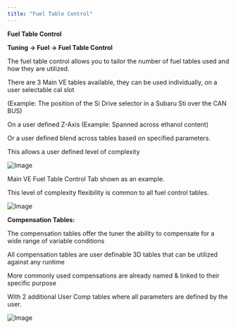 ```yaml
---
title: "Fuel Table Control"
---
```


**Fuel Table Control**


**Tuning -\> Fuel -\> Fuel Table Control**&nbsp;


The fuel table control allows you to tailor the number of fuel tables used and how they are utilized.

There are 3 Main VE tables available, they can be used individually, on a user selectable cal slot

(Example: The position of the Si Drive selector in a Subaru Sti over the CAN BUS)

On a user defined Z-Axis (Example: Spanned across ethanol content)

Or a user defined blend across tables based on specified parameters.

This allows a user defined level of complexity&nbsp;


![Image](</lib/Fuel Table cont 3.jpg>)

Main VE Fuel Table Control Tab shown as an example.


This level of complexity flexibility is common to all fuel control tables.

![Image](</lib/Fuel Table cont 23.jpg>)&nbsp;


**Compensation Tables:**


The compensation tables offer the tuner the ability to compensate for a wide range of variable conditions

All compensation tables are user definable 3D tables that can be utilized against any runtime

More commonly used compensations are already named \& linked to their specific purpose

With 2 additional User Comp tables where all parameters are defined by the user.


![Image](</lib/Fuel Comp1.jpg>)

